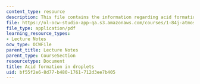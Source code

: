 ```yaml
---
content_type: resource
description: This file contains the information regarding acid formation in droplets.
file: https://ol-ocw-studio-app-qa.s3.amazonaws.com/courses/1-84j-atmospheric-chemistry-fall-2013/bf55f2e68d77b4801761712d3ee7b405_MIT1_84JF13_Lec16_acidFrmtn.pdf
file_type: application/pdf
learning_resource_types:
- Lecture Notes
ocw_type: OCWFile
parent_title: Lecture Notes
parent_type: CourseSection
resourcetype: Document
title: Acid formation in droplets
uid: bf55f2e6-8d77-b480-1761-712d3ee7b405
---
```

